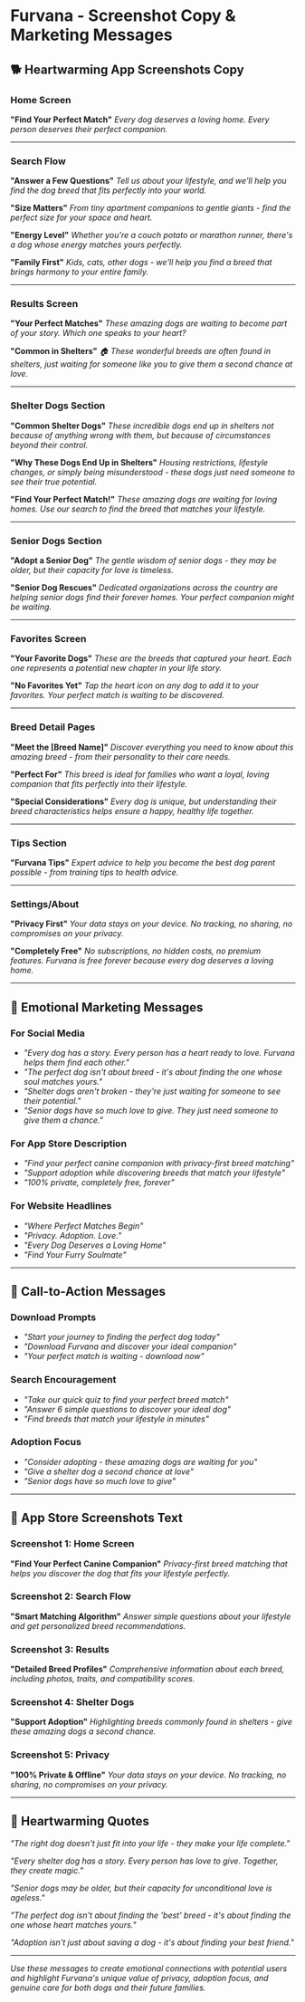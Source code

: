 # Furvana - Screenshot Copy & Marketing Messages

## 🐕 Heartwarming App Screenshots Copy

### **Home Screen**
**"Find Your Perfect Match"**
*Every dog deserves a loving home. Every person deserves their perfect companion.*

---

### **Search Flow**
**"Answer a Few Questions"**
*Tell us about your lifestyle, and we'll help you find the dog breed that fits perfectly into your world.*

**"Size Matters"**
*From tiny apartment companions to gentle giants - find the perfect size for your space and heart.*

**"Energy Level"**
*Whether you're a couch potato or marathon runner, there's a dog whose energy matches yours perfectly.*

**"Family First"**
*Kids, cats, other dogs - we'll help you find a breed that brings harmony to your entire family.*

---

### **Results Screen**
**"Your Perfect Matches"**
*These amazing dogs are waiting to become part of your story. Which one speaks to your heart?*

**"Common in Shelters"**
*🏠 These wonderful breeds are often found in shelters, just waiting for someone like you to give them a second chance at love.*

---

### **Shelter Dogs Section**
**"Common Shelter Dogs"**
*These incredible dogs end up in shelters not because of anything wrong with them, but because of circumstances beyond their control.*

**"Why These Dogs End Up in Shelters"**
*Housing restrictions, lifestyle changes, or simply being misunderstood - these dogs just need someone to see their true potential.*

**"Find Your Perfect Match!"**
*These amazing dogs are waiting for loving homes. Use our search to find the breed that matches your lifestyle.*

---

### **Senior Dogs Section**
**"Adopt a Senior Dog"**
*The gentle wisdom of senior dogs - they may be older, but their capacity for love is timeless.*

**"Senior Dog Rescues"**
*Dedicated organizations across the country are helping senior dogs find their forever homes. Your perfect companion might be waiting.*

---

### **Favorites Screen**
**"Your Favorite Dogs"**
*These are the breeds that captured your heart. Each one represents a potential new chapter in your life story.*

**"No Favorites Yet"**
*Tap the heart icon on any dog to add it to your favorites. Your perfect match is waiting to be discovered.*

---

### **Breed Detail Pages**
**"Meet the [Breed Name]"**
*Discover everything you need to know about this amazing breed - from their personality to their care needs.*

**"Perfect For"**
*This breed is ideal for families who want a loyal, loving companion that fits perfectly into their lifestyle.*

**"Special Considerations"**
*Every dog is unique, but understanding their breed characteristics helps ensure a happy, healthy life together.*

---

### **Tips Section**
**"Furvana Tips"**
*Expert advice to help you become the best dog parent possible - from training tips to health advice.*

---

### **Settings/About**
**"Privacy First"**
*Your data stays on your device. No tracking, no sharing, no compromises on your privacy.*

**"Completely Free"**
*No subscriptions, no hidden costs, no premium features. Furvana is free forever because every dog deserves a loving home.*

---

## 💝 Emotional Marketing Messages

### **For Social Media**
- *"Every dog has a story. Every person has a heart ready to love. Furvana helps them find each other."*
- *"The perfect dog isn't about breed - it's about finding the one whose soul matches yours."*
- *"Shelter dogs aren't broken - they're just waiting for someone to see their potential."*
- *"Senior dogs have so much love to give. They just need someone to give them a chance."*

### **For App Store Description**
- *"Find your perfect canine companion with privacy-first breed matching"*
- *"Support adoption while discovering breeds that match your lifestyle"*
- *"100% private, completely free, forever"*

### **For Website Headlines**
- *"Where Perfect Matches Begin"*
- *"Privacy. Adoption. Love."*
- *"Every Dog Deserves a Loving Home"*
- *"Find Your Furry Soulmate"*

---

## 🎯 Call-to-Action Messages

### **Download Prompts**
- *"Start your journey to finding the perfect dog today"*
- *"Download Furvana and discover your ideal companion"*
- *"Your perfect match is waiting - download now"*

### **Search Encouragement**
- *"Take our quick quiz to find your perfect breed match"*
- *"Answer 6 simple questions to discover your ideal dog"*
- *"Find breeds that match your lifestyle in minutes"*

### **Adoption Focus**
- *"Consider adopting - these amazing dogs are waiting for you"*
- *"Give a shelter dog a second chance at love"*
- *"Senior dogs have so much love to give"*

---

## 📱 App Store Screenshots Text

### **Screenshot 1: Home Screen**
**"Find Your Perfect Canine Companion"**
*Privacy-first breed matching that helps you discover the dog that fits your lifestyle perfectly.*

### **Screenshot 2: Search Flow**
**"Smart Matching Algorithm"**
*Answer simple questions about your lifestyle and get personalized breed recommendations.*

### **Screenshot 3: Results**
**"Detailed Breed Profiles"**
*Comprehensive information about each breed, including photos, traits, and compatibility scores.*

### **Screenshot 4: Shelter Dogs**
**"Support Adoption"**
*Highlighting breeds commonly found in shelters - give these amazing dogs a second chance.*

### **Screenshot 5: Privacy**
**"100% Private & Offline"**
*Your data stays on your device. No tracking, no sharing, no compromises on your privacy.*

---

## 💌 Heartwarming Quotes

*"The right dog doesn't just fit into your life - they make your life complete."*

*"Every shelter dog has a story. Every person has love to give. Together, they create magic."*

*"Senior dogs may be older, but their capacity for unconditional love is ageless."*

*"The perfect dog isn't about finding the 'best' breed - it's about finding the one whose heart matches yours."*

*"Adoption isn't just about saving a dog - it's about finding your best friend."*

---

*Use these messages to create emotional connections with potential users and highlight Furvana's unique value of privacy, adoption focus, and genuine care for both dogs and their future families.*
